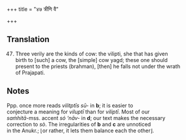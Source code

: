 +++
title = "४७ त्रीणि वै"

+++
## Translation
47. Three verily are the kinds of cow: the vilipti, she that has given  
birth to \[such\] a cow, the \[simple\] cow yagd; these one should  
present to the priests (brahman), \[then\] he falls not under the wrath  
of Prajapati.

## Notes
Ppp. once more reads *vilitptīs sū-* in **b**; it is easier to  
conjecture a meaning for *viluptī* than for *viliptī*. Most of our  
*saṁhitā*-mss. accent *só ‘nāv-* in **d**; our text makes the necessary  
correction to *sò*. The irregularities of **b** and **c** are unnoticed  
in the Anukr.; ⌊or rather, it lets them balance each the other⌋.
